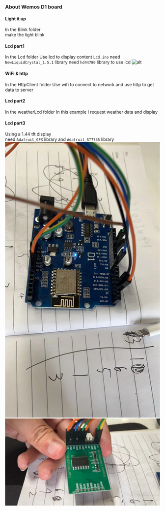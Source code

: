 ### About Wemos D1 board
#### Light it up
In the Blink folder     
make the light blink
#### Lcd part1
In the Lcd folder
Use lcd to display content 
`Lcd.ino` need `NewLiquidCrystal_1.5.1` library
need `hd44780` library to use lcd
![alt](https://github.com/zxj17815/wemos_board/picture/lcd1/lcd1.jpeg)
#### WiFi & http
In the HttpClient folder
Use wifi to connect to network and use http to get data to server        
#### Lcd part2
In the weatherLcd folder
In this example I request weather data and display
#### Lcd part3
Using a 1.44 tft display        
need `Adafruit_GFX` library and `Adafruit_ST7735` library
![alt](https://github.com/zxj17815/wemos_board/blob/main/picture/lcd3/wemos.jpeg)
![alt](https://github.com/zxj17815/wemos_board/blob/main/picture/lcd3/tft.jpeg)

